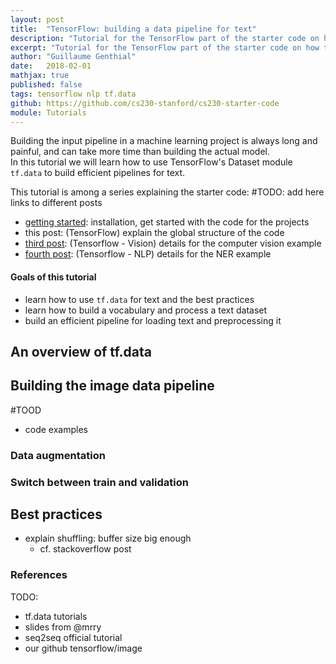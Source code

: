 ```yaml
---
layout: post
title:  "TensorFlow: building a data pipeline for text"
description: "Tutorial for the TensorFlow part of the starter code on how to input text data"
excerpt: "Tutorial for the TensorFlow part of the starter code on how to input text data"
author: "Guillaume Genthial"
date:   2018-02-01
mathjax: true
published: false
tags: tensorflow nlp tf.data
github: https://github.com/cs230-stanford/cs230-starter-code
module: Tutorials
---
```


<!-- TODO: comment -->
Building the input pipeline in a machine learning project is always long and painful, and can take more time than building the actual model.  
In this tutorial we will learn how to use TensorFlow's Dataset module `tf.data` to build efficient pipelines for text.


<!-- TODO: keep the links? update them -->
This tutorial is among a series explaining the starter code:
#TODO: add here links to different posts
- [getting started][post-1]: installation, get started with the code for the projects
- this post: (TensorFlow) explain the global structure of the code
- [third post][tf-vision]: (Tensorflow - Vision) details for the computer vision example
- [fourth post][tf-nlp]: (Tensorflow - NLP) details for the NER example

#### Goals of this tutorial
<!-- TODO: change -->
- learn how to use `tf.data` for text and the best practices
- learn how to build a vocabulary and process a text dataset
- build an efficient pipeline for loading text and preprocessing it


## An overview of tf.data

<!-- Refer to other tutorial on image? -->


## Building the image data pipeline

#TOOD
- code examples


### Data augmentation


### Switch between train and validation


## Best practices
- explain shuffling: buffer size big enough
  - cf. stackoverflow post




### References

TODO:
- tf.data tutorials
- slides from @mrry
- seq2seq official tutorial
- our github tensorflow/image


<!-- Links -->
[github]: https://github.com/cs230-stanford/cs230-starter-code
[post-1]: https://cs230-stanford.github.io/project-starter-code.html
<!-- TODO: put correct link -->
[tf-post]: https://cs230-stanford.github.io/
<!-- TODO: put correct link -->
[tf-vision]: https://cs230-stanford.github.io/
<!-- TODO: put correct link -->
[tf-nlp]: https://cs230-stanford.github.io/
